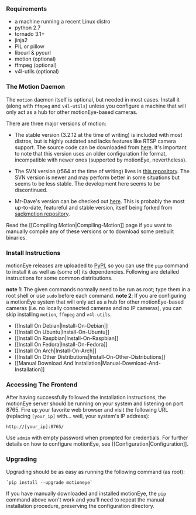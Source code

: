 ### Requirements ###

* a machine running a recent Linux distro
* python 2.7
* tornado 3.1+
* jinja2
* PIL or pillow
* libcurl & pycurl
* motion (optional)
* ffmpeg (optional)
* v4l-utils (optional)

### The Motion Daemon ###

The `motion` daemon itself is optional, but needed in most cases. Install it (along with `ffmpeg` and `v4l-utils`) unless you configure a machine that will only act as a hub for other motionEye-based cameras.

There are three major versions of motion:

* The stable version (3.2.12 at the time of writing) is included with most distros, but is highly outdated and lacks features like RTSP camera support. The source code can be downloaded from [here](http://www.lavrsen.dk/foswiki/bin/view/Motion/DownloadFiles). It's important to note that this version uses an older configuration file format, incompatible with newer ones (supported by motionEye, nevertheless).

* The SVN version (r564 at the time of writing) lives in [this repository](http://www.lavrsen.dk/svn/motion/). The SVN version is newer and may perform better in some situations but seems to be less stable. The development here seems to be discontinued.

* Mr-Dave's version can be checked out [here](https://github.com/Mr-Dave/motion). This is probably the most up-to-date, featureful and stable version, itself being forked from [sackmotion repository](https://github.com/sackmotion/motion).

Read the [[Compiling Motion|Compiling-Motion]] page if you want to manually compile any of these versions or to download some prebuilt binaries.

### Install Instructions ###

motionEye releases are uploaded to [PyPI](https://pypi.python.org/pypi/motioneye/), so you can use the `pip` command to install it as well as (some of) its dependencies. Following are detailed instructions for some common distributions.

**note 1**: The given commands normally need to be run as root; type them in a root shell or use `sudo` before each command.
**note 2**: If you are configuring a motionEye system that will only act as a hub for other motionEye-based cameras (i.e. no locally connected cameras and no IP cameras), you can skip installing `motion`, `ffmpeg` and `v4l-utils`.

* [[Install On Debian|Install-On-Debian]]
* [[Install On Ubuntu|Install-On-Ubuntu]]
* [[Install On Raspbian|Install-On-Raspbian]]
* [[Install On Fedora|Install-On-Fedora]]
* [[Install On Arch|Install-On-Arch]]
* [[Install On Other Distributions|Install-On-Other-Distributions]]
* [[Manual Download And Installation|Manual-Download-And-Installation]]

### Accessing The Frontend ###

After having successfully followed the installation instructions, the motionEye server should be running on your system and listening on port 8765. Fire up your favorite web browser and visit the following URL (replacing `[your_ip]` with... well, your system's IP address):

    http://[your_ip]:8765/

Use `admin` with empty password when prompted for credentials. For further details on how to configure motionEye, see [[Configuration|Configuration]].

### Upgrading ###

Upgrading should be as easy as running the following command (as root):

    `pip install --upgrade motioneye`

If you have manually downloaded and installed motionEye, the `pip` command above won't work and you'll need to repeat the manual installation procedure, preserving the configuration directory.